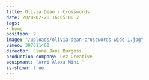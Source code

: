 ```yaml
---
title: Olivia Dean - Crosswords
date: 2020-02-20 16:05:00 Z
tags:
- home
position: 2
image: "/uploads/olivia-dean-crosswords-wide-1.jpg"
vimeo: 397611400
director: Fiona Jane Burgess
production-company: Lez Creative
equipment: 'Arri Alexa Mini '
is-shown: true
---
```


